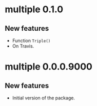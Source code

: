 # multiple 0.1.0

## New features

* Function `Triple()`
* On Travis.


# multiple 0.0.0.9000

## New features

* Initial version of the package.
